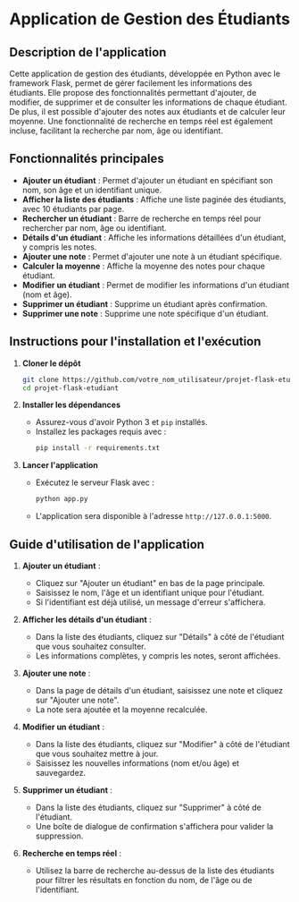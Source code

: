 
# Application de Gestion des Étudiants

## Description de l'application

Cette application de gestion des étudiants, développée en Python avec le framework Flask, permet de gérer facilement les informations des étudiants. Elle propose des fonctionnalités permettant d'ajouter, de modifier, de supprimer et de consulter les informations de chaque étudiant. De plus, il est possible d'ajouter des notes aux étudiants et de calculer leur moyenne. Une fonctionnalité de recherche en temps réel est également incluse, facilitant la recherche par nom, âge ou identifiant.

## Fonctionnalités principales

- **Ajouter un étudiant** : Permet d'ajouter un étudiant en spécifiant son nom, son âge et un identifiant unique.
- **Afficher la liste des étudiants** : Affiche une liste paginée des étudiants, avec 10 étudiants par page.
- **Rechercher un étudiant** : Barre de recherche en temps réel pour rechercher par nom, âge ou identifiant.
- **Détails d'un étudiant** : Affiche les informations détaillées d'un étudiant, y compris les notes.
- **Ajouter une note** : Permet d'ajouter une note à un étudiant spécifique.
- **Calculer la moyenne** : Affiche la moyenne des notes pour chaque étudiant.
- **Modifier un étudiant** : Permet de modifier les informations d'un étudiant (nom et âge).
- **Supprimer un étudiant** : Supprime un étudiant après confirmation.
- **Supprimer une note** : Supprime une note spécifique d'un étudiant.

## Instructions pour l'installation et l'exécution

1. **Cloner le dépôt**
   ```bash
   git clone https://github.com/votre_nom_utilisateur/projet-flask-etudiant.git
   cd projet-flask-etudiant
   ```

2. **Installer les dépendances**
   - Assurez-vous d'avoir Python 3 et `pip` installés.
   - Installez les packages requis avec :
     ```bash
     pip install -r requirements.txt
     ```

3. **Lancer l'application**
   - Exécutez le serveur Flask avec :
     ```bash
     python app.py
     ```
   - L'application sera disponible à l'adresse `http://127.0.0.1:5000`.

## Guide d'utilisation de l'application

1. **Ajouter un étudiant** :
   - Cliquez sur "Ajouter un étudiant" en bas de la page principale.
   - Saisissez le nom, l'âge et un identifiant unique pour l'étudiant.
   - Si l'identifiant est déjà utilisé, un message d'erreur s'affichera.

2. **Afficher les détails d'un étudiant** :
   - Dans la liste des étudiants, cliquez sur "Détails" à côté de l'étudiant que vous souhaitez consulter.
   - Les informations complètes, y compris les notes, seront affichées.

3. **Ajouter une note** :
   - Dans la page de détails d'un étudiant, saisissez une note et cliquez sur "Ajouter une note".
   - La note sera ajoutée et la moyenne recalculée.

4. **Modifier un étudiant** :
   - Dans la liste des étudiants, cliquez sur "Modifier" à côté de l'étudiant que vous souhaitez mettre à jour.
   - Saisissez les nouvelles informations (nom et/ou âge) et sauvegardez.

5. **Supprimer un étudiant** :
   - Dans la liste des étudiants, cliquez sur "Supprimer" à côté de l'étudiant.
   - Une boîte de dialogue de confirmation s'affichera pour valider la suppression.

6. **Recherche en temps réel** :
   - Utilisez la barre de recherche au-dessus de la liste des étudiants pour filtrer les résultats en fonction du nom, de l'âge ou de l'identifiant.
